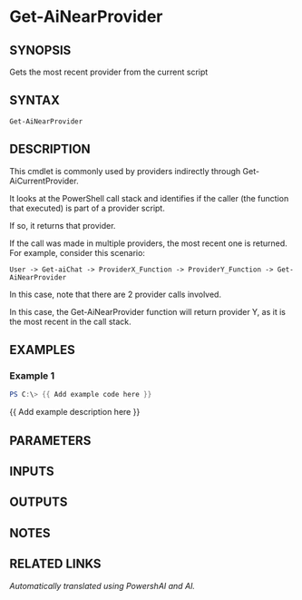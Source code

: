 ﻿---
external help file: powershai-help.xml
Module Name: powershai
online version:
schema: 2.0.0
---

# Get-AiNearProvider

## SYNOPSIS
Gets the most recent provider from the current script

## SYNTAX

```
Get-AiNearProvider
```

## DESCRIPTION
This cmdlet is commonly used by providers indirectly through Get-AiCurrentProvider.

It looks at the PowerShell call stack and identifies if the caller (the function that executed) is part of a provider script.

If so, it returns that provider.

If the call was made in multiple providers, the most recent one is returned.
For example, consider this scenario:

	User -> Get-aiChat -> ProviderX_Function -> ProviderY_Function -> Get-AiNearProvider
	
In this case, note that there are 2 provider calls involved.

In this case, the Get-AiNearProvider function will return provider Y, as it is the most recent in the call stack.

## EXAMPLES

### Example 1
```powershell
PS C:\> {{ Add example code here }}
```

{{ Add example description here }}

## PARAMETERS

## INPUTS

## OUTPUTS

## NOTES

## RELATED LINKS



_Automatically translated using PowershAI and AI._
